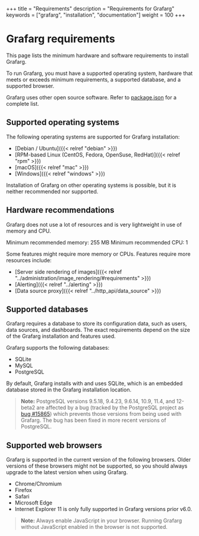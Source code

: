 +++
title = "Requirements"
description = "Requirements for Grafarg"
keywords = ["grafarg", "installation", "documentation"]
weight = 100
+++

# Grafarg requirements

This page lists the minimum hardware and software requirements to install Grafarg.

To run Grafarg, you must have a supported operating system, hardware that meets or exceeds minimum requirements, a supported database, and a supported browser.

Grafarg uses other open source software. Refer to [package.json](https://github.com/famarks/grafarg/blob/master/package.json) for a complete list.

## Supported operating systems

The following operating systems are supported for Grafarg installation:

- [Debian / Ubuntu]({{< relref "debian" >}})
- [RPM-based Linux (CentOS, Fedora, OpenSuse, RedHat)]({{< relref "rpm" >}})
- [macOS]({{< relref "mac" >}})
- [Windows]({{< relref "windows" >}})

Installation of Grafarg on other operating systems is possible, but it is neither recommended nor supported.

## Hardware recommendations

Grafarg does not use a lot of resources and is very lightweight in use of memory and CPU.

Minimum recommended memory: 255 MB
Minimum recommended CPU: 1

Some features might require more memory or CPUs. Features require more resources include:

- [Server side rendering of images]({{< relref "../administration/image_rendering/#requirements" >}})
- [Alerting]({{< relref "../alerting" >}})
- [Data source proxy]({{< relref "../http_api/data_source" >}})

## Supported databases

Grafarg requires a database to store its configuration data, such as users, data sources, and dashboards. The exact requirements depend on the size of the Grafarg installation and features used.

Grafarg supports the following databases:

- SQLite
- MySQL
- PostgreSQL

By default, Grafarg installs with and uses SQLite, which is an embedded database stored in the Grafarg installation location.

> **Note:** PostgreSQL versions 9.5.18, 9.4.23, 9.6.14, 10.9, 11.4, and 12-beta2 are affected by a bug (tracked by the PostgreSQL project as [bug #15865](https://www.postgresql.org/message-id/flat/15865-17940eacc8f8b081%40postgresql.org)) which prevents those versions from being used with Grafarg. The bug has been fixed in more recent versions of PostgreSQL.

## Supported web browsers

Grafarg is supported in the current version of the following browsers. Older versions of these browsers might not be supported, so you should always upgrade to the latest version when using Grafarg.

- Chrome/Chromium
- Firefox
- Safari
- Microsoft Edge
- Internet Explorer 11 is only fully supported in Grafarg versions prior v6.0.

> **Note:** Always enable JavaScript in your browser. Running Grafarg without JavaScript enabled in the browser is not supported.
